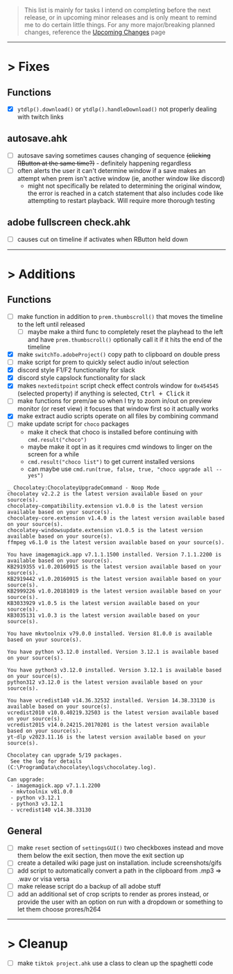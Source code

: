 > This list is mainly for tasks I intend on completing before the next release, or in upcoming minor releases and is only meant to remind me to do certain little things. For any more major/breaking planned changes, reference the [Upcoming Changes](https://github.com/users/Tomshiii/projects/1) page
***

# > Fixes

## Functions
- [x] `ytdlp().download()` or `ytdlp().handleDownload()` not properly dealing with twitch links

## autosave.ahk
- [ ] autosave saving sometimes causes changing of sequence ~~(clicking RButton at the same time?)~~ - definitely happening regardless
- [ ] often alerts the user it can't determine window if a save makes an attempt when prem isn't active window (ie, another window like discord)
	- might not specifically be related to determining the original window, the error is reached in a catch statement that also includes code like attempting to restart playback. Will require more thorough testing

## adobe fullscreen check.ahk
- [ ] causes cut on timeline if activates when RButton held down
***

# > Additions

## Functions
- [ ] make function in addition to `prem.thumbscroll()` that moves the timeline to the left until released
	- [ ] maybe make a third func to completely reset the playhead to the left and have `prem.thumbscroll()` optionally call it if it hits the end of the timeline
- [x] make `switchTo.adobeProject()` copy path to clipboard on double press
- [ ] make script for prem to quickly select audio in/out selection
- [x] discord style F1/F2 functionality for slack
- [x] discord style capslock functionality for slack
- [x] makes `nexteditpoint` script check effect controls window for `0x454545` (selected property) if anything is selected, <kbd>Ctrl + Click</kbd> it
- [ ] make functions for prem/ae so when I try to zoom in/out on preview monitor (or reset view) it focuses that window first so it actually works
- [x] make extract audio scripts operate on all files by combining command
- [ ] make update script for `choco` packages
	- make it check that choco is installed before continuing with `cmd.result("choco")`
	- maybe make it opt in as it requires cmd windows to linger on the screen for a while
	- `cmd.result("choco list")` to get current installed versions
	- can maybe use `cmd.run(true, false, true, "choco upgrade all --yes")`
```
_ Chocolatey:ChocolateyUpgradeCommand - Noop Mode _
chocolatey v2.2.2 is the latest version available based on your source(s).
chocolatey-compatibility.extension v1.0.0 is the latest version available based on your source(s).
chocolatey-core.extension v1.4.0 is the latest version available based on your source(s).
chocolatey-windowsupdate.extension v1.0.5 is the latest version available based on your source(s).
ffmpeg v6.1.0 is the latest version available based on your source(s).

You have imagemagick.app v7.1.1.1500 installed. Version 7.1.1.2200 is available based on your source(s).
KB2919355 v1.0.20160915 is the latest version available based on your source(s).
KB2919442 v1.0.20160915 is the latest version available based on your source(s).
KB2999226 v1.0.20181019 is the latest version available based on your source(s).
KB3033929 v1.0.5 is the latest version available based on your source(s).
KB3035131 v1.0.3 is the latest version available based on your source(s).

You have mkvtoolnix v79.0.0 installed. Version 81.0.0 is available based on your source(s).

You have python v3.12.0 installed. Version 3.12.1 is available based on your source(s).

You have python3 v3.12.0 installed. Version 3.12.1 is available based on your source(s).
python312 v3.12.0 is the latest version available based on your source(s).

You have vcredist140 v14.36.32532 installed. Version 14.38.33130 is available based on your source(s).
vcredist2010 v10.0.40219.32503 is the latest version available based on your source(s).
vcredist2015 v14.0.24215.20170201 is the latest version available based on your source(s).
yt-dlp v2023.11.16 is the latest version available based on your source(s).

Chocolatey can upgrade 5/19 packages.
 See the log for details (C:\ProgramData\chocolatey\logs\chocolatey.log).

Can upgrade:
 - imagemagick.app v7.1.1.2200
 - mkvtoolnix v81.0.0
 - python v3.12.1
 - python3 v3.12.1
 - vcredist140 v14.38.33130
```

## General
- [ ] make `reset` section of `settingsGUI()` two checkboxes instead and move them below the exit section, then move the exit section up
- [ ] create a detailed wiki page just on installation. include screenshots/gifs
- [ ] add script to automatically convert a path in the clipboard from .mp3 => .wav or visa versa
- [ ] make release script do a backup of all adobe stuff
- [ ] add an additional set of crop scripts to render as prores instead, or provide the user with an option on run with a dropdown or something to let them choose prores/h264
***

# > Cleanup
- [ ] make `tiktok project.ahk` use a class to clean up the spaghetti code